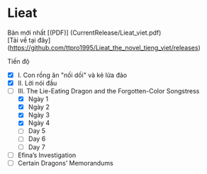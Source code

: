 # Lieat

Bản mới nhất [(PDF)] (CurrentRelease/Lieat_viet.pdf) <br>
[Tải về tại đây] (https://github.com/ttpro1995/Lieat_the_novel_tieng_viet/releases)


Tiến độ <br>
- [X] I. Con rồng ăn "nối dối" và kẻ lừa đảo
- [X] II. Lời nói đầu
- [ ] III. The Lie-Eating Dragon and the Forgotten-Color Songstress
    - [X] Ngày 1
    - [X] Ngày 2
    - [X] Ngày 3
    - [X] Ngày 4
    - [ ] Day 5
    - [ ] Day 6
    - [ ] Day 7
- [ ] Efina’s Investigation
- [ ] Certain Dragons’ Memorandums
